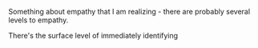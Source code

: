 Something about empathy that I am realizing - there are probably several levels to empathy.

There's the surface level of immediately identifying 